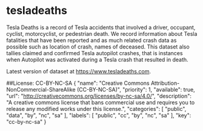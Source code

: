 # tesladeaths
Tesla Deaths is a record of Tesla accidents that involved a driver, occupant, cyclist, motorcyclist, or pedestrian death. We record information about Tesla fatalities that have been reported and as much related crash data as possible such as location of crash, names of deceased. This dataset also tallies claimed and confirmed Tesla autopilot crashes, that is instances when Autopilot was activated during a Tesla crash that resulted in death.

Latest version of dataset at https://www.tesladeaths.com.

##License: CC-BY-NC-SA
{
    "name": "Creative Commons Attribution-NonCommercial-ShareAlike (CC-BY-NC-SA)",
    "priority": 1,
    "available": true,
    "url": "http://creativecommons.org/licenses/by-nc-sa/4.0/",
    "description": "A creative commons license that bans commercial use and requires you to release any modified works under this license.",
    "categories": [
        "public",
        "data",
        "by",
        "nc",
        "sa"
    ],
    "labels": [
        "public",
        "cc",
        "by",
        "nc",
        "sa"
    ],
    "key": "cc-by-nc-sa"
}
